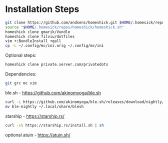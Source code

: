 # Installation Steps

```bash
git clone https://github.com/andsens/homeshick.git $HOME/.homesick/repos/homeshick
source "$HOME/.homesick/repos/homeshick/homeshick.sh"
homeshick clone gmarik/Vundle
homeshick clone filviu/dotfiles
vim +:BundleInstall +qall
cp -L ~/.config/mc/ini.orig ~/.config/mc/ini
```

Optional steps:

```sh
homeshick clone private.server.com/privatedots
```

Dependencies:

```sh
git grc mc vim
```

ble.sh - https://github.com/akinomyoga/ble.sh

```bash
curl -L https://github.com/akinomyoga/ble.sh/releases/download/nightly/ble-nightly.tar.xz | tar xJf -
mv ble-nightly ~/.local/share/blesh
```

starship - https://starship.rs/

```bash
curl -sS https://starship.rs/install.sh | sh
```

optional atuin - https://atuin.sh/
